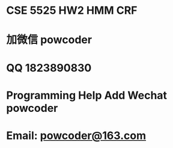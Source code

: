 # CSE 5525 HW2 HMM CRF
# 加微信 powcoder

# QQ 1823890830

# Programming Help Add Wechat powcoder

# Email: powcoder@163.com

